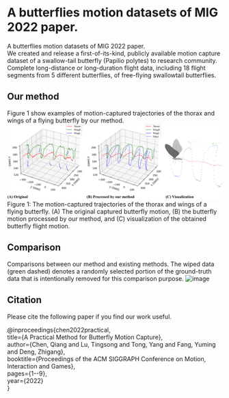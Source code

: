 # A butterflies motion datasets of MIG 2022 paper. 
A butterflies motion datasets of MIG 2022 paper.  
We created and release a first-of-its-kind, publicly available motion capture dataset of a swallow-tail butterfly (Papilio polytes) to research community. Complete long-distance or long-duration flight data, including 18 flight segments from 5 different butterflies, of free-flying swallowtail butterflies.  


## Our method
Figure 1 show examples of motion-captured trajectories of the thorax and wings of a flying butterfly by our method.
![image](https://github.com/ButterflyDataset/butterflymotiondatasets/blob/main/visualization/teaser_01.png)
Figure 1: The motion-captured trajectories of the thorax and wings of a flying butterfly. (A) The original captured butterfly
motion, (B) the butterfly motion processed by our method, and (C) visualization of the obtained butterfly flight motion.


## Comparison
Comparisons between our method and existing methods. The wiped data (green dashed) denotes a randomly selected portion of the ground-truth data that is intentionally removed for this comparison purpose.
![image](https://github.com/ButterflyDataset/butterflymotiondatasets/blob/main/visualization/Comparisons.gif)



## Citation

Please cite the following paper if you find our work useful.  

@inproceedings{chen2022practical,  
  title={A Practical Method for Butterfly Motion Capture},  
  author={Chen, Qiang and Lu, Tingsong and Tong, Yang and Fang, Yuming and Deng, Zhigang},  
  booktitle={Proceedings of the ACM SIGGRAPH Conference on Motion, Interaction and Games},  
  pages={1--9},  
  year={2022}  
}  

